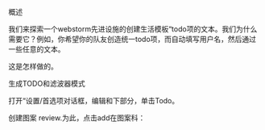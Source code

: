 概述

我们来探索一个webstorm先进设施的创建生活模板“todo项的文本。我们为什么需要它？例如，你希望你的队友创造统一todo项，而自动填写用户名，然后通过一些任意的文本。

这是怎样做的。

生成TODO和滤波器模式

打开“设置/首选项对话框，编辑和下部分，单击Todo。

创建图案 review.为此，点击add在图案科：